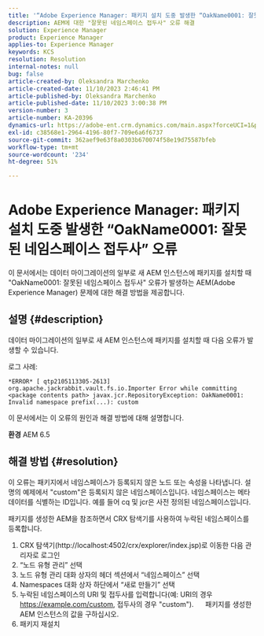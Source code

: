 ```yaml
---
title: '“Adobe Experience Manager: 패키지 설치 도중 발생한 “OakName0001: 잘못된 네임스페이스 접두사” 오류”'
description: AEM에 대한 "잘못된 네임스페이스 접두사" 오류 해결
solution: Experience Manager
product: Experience Manager
applies-to: Experience Manager
keywords: KCS
resolution: Resolution
internal-notes: null
bug: false
article-created-by: Oleksandra Marchenko
article-created-date: 11/10/2023 2:46:41 PM
article-published-by: Oleksandra Marchenko
article-published-date: 11/10/2023 3:00:38 PM
version-number: 3
article-number: KA-20396
dynamics-url: https://adobe-ent.crm.dynamics.com/main.aspx?forceUCI=1&pagetype=entityrecord&etn=knowledgearticle&id=76fa5df0-d77f-ee11-8179-6045bd006149
exl-id: c38568e1-2964-4196-80f7-709e6a6f6737
source-git-commit: 362aef9e63f8a0303b670074f58e19d75587bfeb
workflow-type: tm+mt
source-wordcount: '234'
ht-degree: 51%

---
```


# Adobe Experience Manager: 패키지 설치 도중 발생한 “OakName0001: 잘못된 네임스페이스 접두사” 오류


이 문서에서는 데이터 마이그레이션의 일부로 새 AEM 인스턴스에 패키지를 설치할 때 &quot;OakName0001: 잘못된 네임스페이스 접두사&quot; 오류가 발생하는 AEM(Adobe Experience Manager) 문제에 대한 해결 방법을 제공합니다.

## 설명 {#description}


데이터 마이그레이션의 일부로 새 AEM 인스턴스에 패키지를 설치할 때 다음 오류가 발생할 수 있습니다.

로그 사례:


```
*ERROR* [ qtp2105113305-2613]  org.apache.jackrabbit.vault.fs.io.Importer Error while committing <package contents path> javax.jcr.RepositoryException: OakName0001: Invalid namespace prefix(...): custom
```




이 문서에서는 이 오류의 원인과 해결 방법에 대해 설명합니다.

<b>환경</b>
AEM 6.5


## 해결 방법 {#resolution}


이 오류는 패키지에서 네임스페이스가 등록되지 않은 노드 또는 속성을 나타냅니다.
설명의 예제에서 &quot;custom&quot;은 등록되지 않은 네임스페이스입니다.
네임스페이스는 메타데이터를 식별하는 ID입니다. 예를 들어 cq 및 jcr은 사전 정의된 네임스페이스입니다.

패키지를 생성한 AEM을 참조하면서 CRX 탐색기를 사용하여 누락된 네임스페이스를 등록합니다.

1. CRX 탐색기(http://localhost:4502/crx/explorer/index.jsp)로 이동한 다음 관리자로 로그인
2. “노드 유형 관리” 선택
3. 노드 유형 관리 대화 상자의 헤더 섹션에서 “네임스페이스” 선택
4. Namespaces 대화 상자 하단에서 “새로 만들기” 선택
5. 누락된 네임스페이스의 URI 및 접두사를 입력합니다(예: URI의 경우 https://example.com/custom, 접두사의 경우 &quot;custom&quot;).
     패키지를 생성한 AEM 인스턴스의 값을 구하십시오.
6. 패키지 재설치
